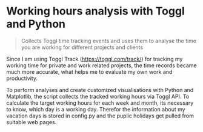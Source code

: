 # Working hours analysis with Toggl and Python

> Collects Toggl time tracking events and uses them to analyse the time you are working for different projects and clients

Since I am using Toggl Track (https://toggl.com/track/) for tracking my working time for private and work related projects, the time records became much more accurate, what
helps me to evaluate my own work and productivity.

To perform analyses and create customized visualisations with Python and Matplotlib, the script collects the tracked working hours via Toggl API. To calculate the target working hours for each week and month, its necessary to know, which day is a working day. Therefor the information about my vacation days is stored in config.py and the puplic holidays get pulled from suitable web pages.
